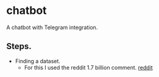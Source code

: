 # chatbot
A chatbot with Telegram integration.

## Steps.

- Finding a dataset.
    - For this I used the reddit 1.7 billion comment. [reddit](https://www.reddit.com/r/datasets/comments/3bxlg7/i_have_every_publicly_available_reddit_comment/?utm_source=share&utm_medium=web2x&context=3)
